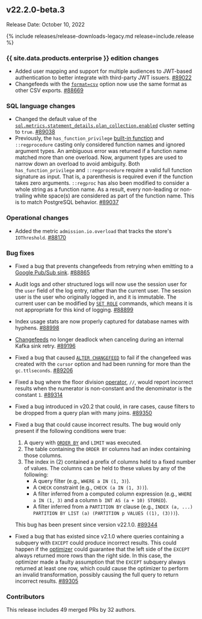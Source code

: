 ## v22.2.0-beta.3

Release Date: October 10, 2022

{% include releases/release-downloads-legacy.md release=include.release %}

<h3 id="v22-2-0-beta-3-{{-site.data.products.enterprise-}}-edition-changes">{{ site.data.products.enterprise }} edition changes</h3>

- Added user mapping and support for multiple audiences to JWT-based authentication to better integrate with third-party JWT issuers. [#89022][#89022]
- Changefeeds with the [`format=csv`](https://www.cockroachlabs.com/docs/v22.2/create-changefeed#format) option now use the same format as other CSV exports. [#88669][#88669]

<h3 id="v22-2-0-beta-3-sql-language-changes">SQL language changes</h3>

- Changed the default value of the [`sql.metrics.statement_details.plan_collection.enabled`](https://www.cockroachlabs.com/docs/v22.2/cluster-settings) cluster setting to `true`. [#89038][#89038]
- Previously, the `has_function_privilege` [built-in function](https://www.cockroachlabs.com/docs/v22.2/functions-and-operators) and `::regprocedure` casting only considered function names and ignored argument types. An ambiguous error was returned if a function name matched more than one overload. Now, argument types are used to narrow down an overload to avoid ambiguity. Both `has_function_privilege` and `::regprocedure` require a valid full function signature as input. That is, a parenthesis is required even if the function takes zero arguments. `::regproc` has also been modified to consider a whole string as a function name. As a result, every non-leading or non-trailing white space(s) are considered as part of the function name. This is to match PostgreSQL behavior. [#89037][#89037]

<h3 id="v22-2-0-beta-3-operational-changes">Operational changes</h3>

- Added the metric `admission.io.overload` that tracks the store's `IOThreshold`. [#88170][#88170]

<h3 id="v22-2-0-beta-3-bug-fixes">Bug fixes</h3>

- Fixed a bug that prevents changefeeds from retrying when emitting to a [Google Pub/Sub sink](https://www.cockroachlabs.com/docs/v22.2/changefeed-sinks#google-cloud-pub-sub). [#88865][#88865]
- Audit logs and other structured logs will now use the session user for the `user` field of the log entry, rather than the current user. The session user is the user who originally logged in, and it is immutable. The current user can be modified by [`SET ROLE`](https://www.cockroachlabs.com/docs/v22.2/set-vars) commands, which means it is not appropriate for this kind of logging. [#88899][#88899]
- Index usage stats are now properly captured for database names with hyphens. [#88998][#88998]
- [Changefeeds](https://www.cockroachlabs.com/docs/v22.2/change-data-capture-overview) no longer deadlock when canceling during an internal Kafka sink retry. [#89196][#89196]
- Fixed a bug that caused [`ALTER CHANGEFEED`](https://www.cockroachlabs.com/docs/v22.2/alter-changefeed) to fail if the changefeed was created with the `cursor` option and had been running for more than the `gc.ttlseconds`. [#89206][#89206]
- Fixed a bug where the floor division [operator](https://www.cockroachlabs.com/docs/v22.2/functions-and-operators), `//`, would report incorrect results when the numerator is non-constant and the denominator is the constant `1`. [#89314][#89314]
- Fixed a bug introduced in v20.2 that could, in rare cases, cause filters to be dropped from a query plan with many joins. [#89350][#89350]
- Fixed a bug that could cause incorrect results. The bug would only present if the following conditions were true:   
    1. A query with [`ORDER BY`](https://www.cockroachlabs.com/docs/v22.2/order-by) and `LIMIT` was executed.
    1. The table containing the `ORDER BY` columns had an index containing those columns.
    1. The index in (2) contained a prefix of columns held to a fixed number of values. The columns can be held to these values by any of the following:
        - A query filter (e.g., `WHERE a IN (1, 3)`).
        - A `CHECK` constraint (e.g., `CHECK (a IN (1, 3))`).
        - A filter inferred from a computed column expression (e.g., `WHERE a IN (1, 3)` and a column `b INT AS (a + 10) STORED`).
        - A filter inferred from a `PARTITION BY` clause (e.g., `INDEX (a, ...) PARTITION BY LIST (a) (PARTITION p VALUES ((1), (3)))`).

    This bug has been present since version v22.1.0. [#89344][#89344]
- Fixed a bug that has existed since v2.1.0 where queries containing a subquery with `EXCEPT` could produce incorrect results. This could happen if the [optimizer](https://www.cockroachlabs.com/docs/v22.2/cost-based-optimizer) could guarantee that the left side of the `EXCEPT` always returned more rows than the right side. In this case, the optimizer made a faulty assumption that the `EXCEPT` subquery always returned at least one row, which could cause the optimizer to perform an invalid transformation, possibly causing the full query to return incorrect results. [#89305][#89305]

<h3 id="v22-2-0-beta-3-contributors">Contributors</h3>

This release includes 49 merged PRs by 32 authors.

[#88170]: https://github.com/cockroachdb/cockroach/pull/88170
[#88669]: https://github.com/cockroachdb/cockroach/pull/88669
[#88865]: https://github.com/cockroachdb/cockroach/pull/88865
[#88899]: https://github.com/cockroachdb/cockroach/pull/88899
[#88998]: https://github.com/cockroachdb/cockroach/pull/88998
[#89022]: https://github.com/cockroachdb/cockroach/pull/89022
[#89037]: https://github.com/cockroachdb/cockroach/pull/89037
[#89038]: https://github.com/cockroachdb/cockroach/pull/89038
[#89196]: https://github.com/cockroachdb/cockroach/pull/89196
[#89206]: https://github.com/cockroachdb/cockroach/pull/89206
[#89305]: https://github.com/cockroachdb/cockroach/pull/89305
[#89314]: https://github.com/cockroachdb/cockroach/pull/89314
[#89344]: https://github.com/cockroachdb/cockroach/pull/89344
[#89350]: https://github.com/cockroachdb/cockroach/pull/89350
